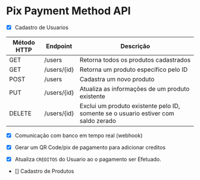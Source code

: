 # Pix Payment Method API


- [X] Cadastro de Usuarios

| Método HTTP	| Endpoint | Descrição |
|--------|----------|----------|
| GET |	/users |	Retorna todos os produtos cadastrados |
| GET |	/users/{id} |	Retorna um produto específico pelo ID |
| POST |	/users |	Cadastra um novo produto |
| PUT |	/users/{id} |	Atualiza as informações de um produto existente |
| DELETE |	/users/{id} |	Exclui um produto existente pelo ID, somente se o usuario estiver com saldo zerado |

- [X] Comunicação com banco em tempo real (webhook)

- [X] Gerar um QR Code/pix de pagamento para adicionar creditos

- [X] Atualiza `CREDITOS` do Usuario ao o pagamento ser Efetuado.


- [] Cadastro de Produtos



